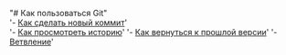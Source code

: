 "# Как пользоваться Git"  
'- [Как сделать новый коммит](./commit_help.md)'  
'- [Как просмотреть историю](./log_help.md)' 
'- [Как вернуться к прошлой версии](./reset_help.md)' 
'- [Ветвление](./branch_help.md)' 
